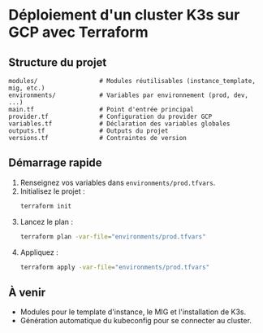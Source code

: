 # Déploiement d'un cluster K3s sur GCP avec Terraform

## Structure du projet

```
modules/                 # Modules réutilisables (instance_template, mig, etc.)
environments/            # Variables par environnement (prod, dev, ...)
main.tf                  # Point d'entrée principal
provider.tf              # Configuration du provider GCP
variables.tf             # Déclaration des variables globales
outputs.tf               # Outputs du projet
versions.tf              # Contraintes de version
```

## Démarrage rapide

1. Renseignez vos variables dans `environments/prod.tfvars`.
2. Initialisez le projet :
   ```bash
   terraform init
   ```
3. Lancez le plan :
   ```bash
   terraform plan -var-file="environments/prod.tfvars"
   ```
4. Appliquez :
   ```bash
   terraform apply -var-file="environments/prod.tfvars"
   ```

## À venir
- Modules pour le template d'instance, le MIG et l'installation de K3s.
- Génération automatique du kubeconfig pour se connecter au cluster. 